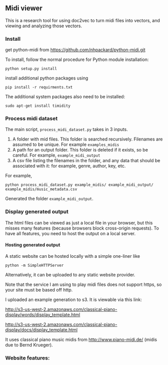 ## Midi viewer

This is a research tool for using doc2vec to turn midi files into vectors, and viewing and analyzing those vectors.

### Install

get python-midi from https://github.com/nhpackard/python-midi.git

To install, follow the normal procedure for Python module installation:

    python setup.py install

install additional python packages using

    pip install -r requirments.txt

The additional system packages also need to be installed:

    sudo apt-get install timidity

### Process midi dataset

The main script, `process_midi_dataset.py` takes in 3 inputs.

1. A folder with mid files. This folder is searched recursively. Filenames are assumed to be unique. For example `examples_midis`
2. A path for an output folder. This folder is deleted if it exists, so be careful. For example, `example_midi_output`
3. A csv file listing the filenames in the folder, and any data that should be associated with it: for example, genre, author, key, etc.

For example,

    python process_midi_dataset.py example_midis/ example_midi_output/ example_midis/music_metadata.csv

Generated the folder `example_midi_output`.

### Display generated output

The html files can be viewed as just a local file in your browser, but this misses many features (because browsers block cross-origin requests). To have all features, you need to host the output on a local server.

#### Hosting generated output

A static website can be hosted locally with a simple one-liner like

    python -m SimpleHTTPServer

Alternatively, it can be uploaded to any static website provider.

Note that the service I am using to play midi files does not support https, so your site must be based off http.

I uploaded an example generation to s3. It is viewable via this link:

http://s3-us-west-2.amazonaws.com/classical-piano-display/words/display_template.html

http://s3-us-west-2.amazonaws.com/classical-piano-display/docs/display_template.html

It uses classical piano music midis from http://www.piano-midi.de/ (midis due to Bernd Krueger).

### Website features:
